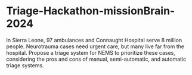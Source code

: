 # Triage-Hackathon-missionBrain-2024
In Sierra Leone, 97 ambulances and Connaught Hospital serve 8 million people. Neurotrauma cases need urgent care, but many live far from the hospital. Propose a triage system for NEMS to prioritize these cases, considering the pros and cons of manual, semi-automatic, and automatic triage systems.
